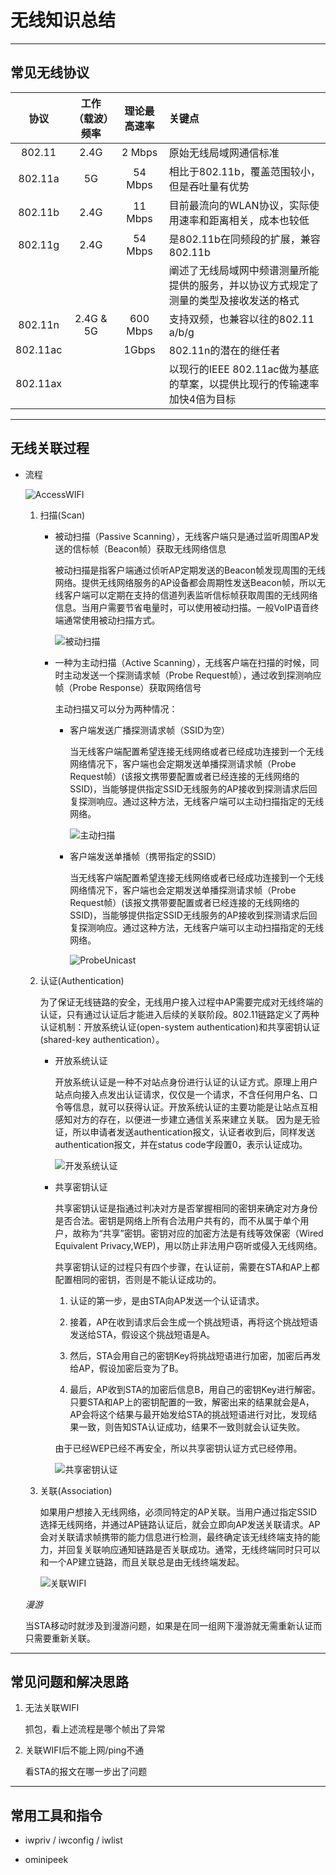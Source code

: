 # 无线知识总结

---

## 常见无线协议

|   协议   | 工作（载波）频率 | 理论最高速率 | 关键点                                                       |
| :------: | :--------------: | :----------: | :----------------------------------------------------------- |
|  802.11  |       2.4G       |    2 Mbps    | 原始无线局域网通信标准                                       |
| 802.11a  |        5G        |   54 Mbps    | 相比于802.11b，覆盖范围较小，但是吞吐量有优势                |
| 802.11b  |       2.4G       |   11 Mbps    | 目前最流向的WLAN协议，实际使用速率和距离相关，成本也较低     |
| 802.11g  |       2.4G       |   54 Mbps    | 是802.11b在同频段的扩展，兼容802.11b                         |
|          |                  |              | 阐述了无线局域网中频谱测量所能提供的服务，并以协议方式规定了测量的类型及接收发送的格式 |
| 802.11n  |    2.4G & 5G     |   600 Mbps   | 支持双频，也兼容以往的802.11 a/b/g                           |
| 802.11ac |                  |    1Gbps     | 802.11n的潜在的继任者                                        |
| 802.11ax |                  |              | 以现行的IEEE 802.11ac做为基底的草案，以提供比现行的传输速率加快4倍为目标 |

---

## 无线关联过程

* 流程

  ![AccessWIFI](./Image/AccessWIFI.png)

  1. 扫描(Scan)

     * 被动扫描（Passive Scanning），无线客户端只是通过监听周围AP发送的信标帧（Beacon帧）获取无线网络信息

       被动扫描是指客户端通过侦听AP定期发送的Beacon帧发现周围的无线网络。提供无线网络服务的AP设备都会周期性发送Beacon帧，所以无线客户端可以定期在支持的信道列表监听信标帧获取周围的无线网络信息。当用户需要节省电量时，可以使用被动扫描。一般VoIP语音终端通常使用被动扫描方式。 

       ![被动扫描](./Image/被动扫描.png)

     * 一种为主动扫描（Active Scanning），无线客户端在扫描的时候，同时主动发送一个探测请求帧（Probe Request帧），通过收到探测响应帧（Probe Response）获取网络信号

       主动扫描又可以分为两种情况：

       + 客户端发送广播探测请求帧（SSID为空）

         当无线客户端配置希望连接无线网络或者已经成功连接到一个无线网络情况下，客户端也会定期发送单播探测请求帧（Probe Request帧）(该报文携带要配置或者已经连接的无线网络的SSID)，当能够提供指定SSID无线服务的AP接收到探测请求后回复探测响应。通过这种方法，无线客户端可以主动扫描指定的无线网络。 

         ![主动扫描](./Image/主动扫描.png)

       + 客户端发送单播帧（携带指定的SSID）

         当无线客户端配置希望连接无线网络或者已经成功连接到一个无线网络情况下，客户端也会定期发送单播探测请求帧（Probe Request帧）(该报文携带要配置或者已经连接的无线网络的SSID)，当能够提供指定SSID无线服务的AP接收到探测请求后回复探测响应。通过这种方法，无线客户端可以主动扫描指定的无线网络。

         ![ProbeUnicast](./Image/ProbeUnicast.png)

  2. 认证(Authentication)

     为了保证无线链路的安全，无线用户接入过程中AP需要完成对无线终端的认证，只有通过认证后才能进入后续的关联阶段。802.11链路定义了两种认证机制：开放系统认证(open-system authentication)和共享密钥认证(shared-key authentication）。

     + 开放系统认证

       开放系统认证是一种不对站点身份进行认证的认证方式。原理上用户站点向接入点发出认证请求，仅仅是一个请求，不含任何用户名、口令等信息，就可以获得认证。开放系统认证的主要功能是让站点互相感知对方的存在，以便进一步建立通信关系来建立关联。 
       因为是无验证，所以申请者发送authentication报文，认证者收到后，同样发送authentication报文，并在status code字段置0，表示认证成功。

       ![开发系统认证](./Image/开发系统认证.png)

     + 共享密钥认证

       共享密钥认证是指通过判决对方是否掌握相同的密钥来确定对方身份是否合法。密钥是网络上所有合法用户共有的，而不从属于单个用户，故称为“共享”密钥。密钥对应的加密方法是有线等效保密（Wired Equivalent Privacy,WEP)，用以防止非法用户窃听或侵入无线网络。

       共享密钥认证的过程只有四个步骤，在认证前，需要在STA和AP上都配置相同的密钥，否则是不能认证成功的。 

       1. 认证的第一步，是由STA向AP发送一个认证请求。 

       2. 接着，AP在收到请求后会生成一个挑战短语，再将这个挑战短语发送给STA，假设这个挑战短语是A。 
       3. 然后，STA会用自己的密钥Key将挑战短语进行加密，加密后再发给AP，假设加密后变为了B。 
       4. 最后，AP收到STA的加密后信息B，用自己的密钥Key进行解密。只要STA和AP上的密钥配置的一致，解密出来的结果就会是A，AP会将这个结果与最开始发给STA的挑战短语进行对比，发现结果一致，则告知STA认证成功，结果不一致则就会认证失败。

       由于已经WEP已经不再安全，所以共享密钥认证方式已经停用。

       ![共享密钥认证](./Image/共享密钥认证.png)

  3. 关联(Association)

     如果用户想接入无线网络，必须同特定的AP关联。当用户通过指定SSID选择无线网络，并通过AP链路认证后，就会立即向AP发送关联请求。AP会对关联请求帧携带的能力信息进行检测，最终确定该无线终端支持的能力，并回复关联响应通知链路是否关联成功。通常，无线终端同时只可以和一个AP建立链路，而且关联总是由无线终端发起。 

     ![关联WIFI](./Image/关联WIFI.png)

  *漫游*

  当STA移动时就涉及到漫游问题，如果是在同一组网下漫游就无需重新认证而只需要重新关联。

---

## 常见问题和解决思路

1. 无法关联WIFI 

   抓包，看上述流程是哪个帧出了异常

2. 关联WIFI后不能上网/ping不通

   看STA的报文在哪一步出了问题

---

## 常用工具和指令

+ iwpriv / iwconfig / iwlist

+ ominipeek

  